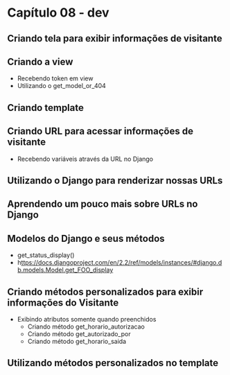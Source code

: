 # Capítulo 08 - dev

## Criando tela para exibir informações de visitante

## Criando a view

* Recebendo token em view
* Utilizando o get\_model\_or\_404

## Criando template

## Criando URL para acessar informações de visitante

* Recebendo variáveis através da URL no Django

## Utilizando o Django para renderizar nossas URLs

## Aprendendo um pouco mais sobre URLs no Django

## Modelos do Django e seus métodos

* get\_status\_display\(\)
* h[ttps://docs.djangoproject.com/en/2.2/ref/models/instances/\#django.db.models.Model.get\_FOO\_display](https://docs.djangoproject.com/en/2.2/ref/models/instances/#django.db.models.Model.get_FOO_display)

## Criando métodos personalizados para exibir informações do Visitante

* Exibindo atributos somente quando preenchidos
  * Criando método get\_horario\_autorizacao
  * Criando método get\_autorizado\_por
  * Criando método get\_horario\_saida

## Utilizando métodos personalizados no template

